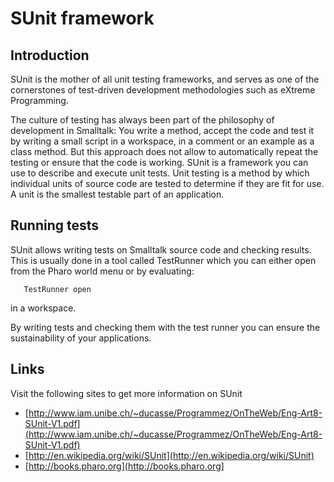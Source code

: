 # SUnit framework

## Introduction

SUnit is the mother of all unit testing frameworks, and serves as one of the cornerstones of test-driven development methodologies such as eXtreme Programming. 

The culture of testing has always been part of the philosophy of development in Smalltalk:
You write a method, accept the code and test it by writing a small script in a workspace, in a comment or an example as a class method. But this approach does not allow to automatically repeat the testing or ensure that the code is working. SUnit is a framework you can use to describe and execute unit tests. Unit testing is a method by which individual units of source code are tested to determine if they are fit for use. A unit is the smallest testable part of an application.

## Running tests

SUnit allows writing tests on Smalltalk source code and checking results. This is usually done in a tool called TestRunner which you can either open from the Pharo world menu or by evaluating:

```st
   TestRunner open
```

in a workspace.

By writing tests and checking them with the test runner you can ensure the sustainability of your applications.

## Links

Visit the following sites to get more information on SUnit

- [http://www.iam.unibe.ch/~ducasse/Programmez/OnTheWeb/Eng-Art8-SUnit-V1.pdf](http://www.iam.unibe.ch/~ducasse/Programmez/OnTheWeb/Eng-Art8-SUnit-V1.pdf)
- [http://en.wikipedia.org/wiki/SUnit](http://en.wikipedia.org/wiki/SUnit)
- [http://books.pharo.org](http://books.pharo.org]